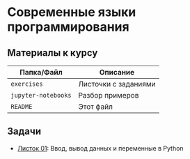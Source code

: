 # Современные языки программирования 

## Материалы к курсу

| Папка/Файл |Описание|
|-|-|
|`exercises`|Листочки с заданиями|
|`jupyter-notebooks`|Разбор примеров|
|`README`|Этот файл|

## Задачи

- [Листок 01](https://github.com/alexanderlata/python-for-beginners/blob/main/exercises/list01-intro.pdf): Ввод, вывод данных и переменные в Python
